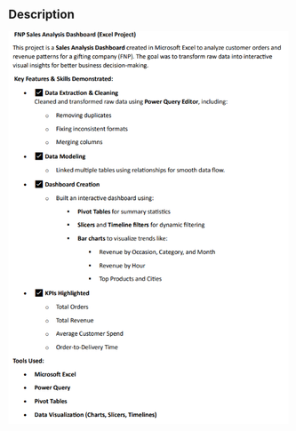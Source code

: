 ## Description
![image alt](https://github.com/ganeshdhusia/Excel_1_FNB/blob/62b36e30e2c97d92413af3d8720a7bd597f26bc9/diescription%20.png)
